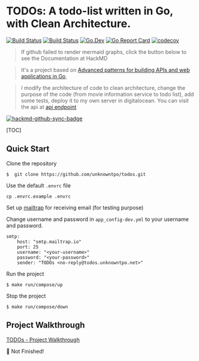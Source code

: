 # TODOs: A todo-list written in Go, with Clean Architecture.


[![Build Status](https://drone.unknowntpo.net/api/badges/unknowntpo/todos/status.svg?ref=refs/heads/master)](https://drone.unknowntpo.net/unknowntpo/todos)
[![Build Status](https://cloud.drone.io/api/badges/unknowntpo/todos/status.svg)](https://cloud.drone.io/unknowntpo/todos) [![Go.Dev](https://godoc.org/github.com/unknowntpo/todos?status.svg=)](https://pkg.go.dev/github.com/unknowntpo/todos?utm_source=godoc) [![Go Report Card](https://goreportcard.com/badge/github.com/unknowntpo/todos)](https://goreportcard.com/report/github.com/unknowntpo/todos) [![codecov](https://codecov.io/gh/unknowntpo/todos/branch/master/graph/badge.svg?token=UV6IIUUCW2)](https://codecov.io/gh/unknowntpo/todos)

> If github failed to render mermaid graphs, click the button below to see the Documentation at HackMD

> It's a project based on [Advanced patterns for building APIs and web applications in Go](https://lets-go-further.alexedwards.net/),

> I modify the architecture of code to clean architecture, change the purpose of the code (from movie information service to todo list),  add some tests, deploy it to my own server in digitalocean.
> You can visit the api at [api endpoint](https://todos.unknowntpo.net/v1/healthcheck)

[![hackmd-github-sync-badge](https://hackmd.io/niPMhxhbSg-rNNzsj0Hrsw/badge)](https://hackmd.io/niPMhxhbSg-rNNzsj0Hrsw)

[TOC]
## Quick Start
Clone the repository
```
$  git clone https://github.com/unknowntpo/todos.git
```

Use the default `.envrc` file
```
cp .envrc.example .envrc
```

Set up [mailtrap](https://mailtrap.io) for receiving email (for testing purpose)

Change username and password in `app_config-dev.yml` to your username and password.

```
smtp:
    host: "smtp.mailtrap.io"
    port: 25
    username: "<your-username>"
    password: "<your-password>"
    sender: "TODOs <no-reply@todos.unknowntpo.net>"
```

Run the project
```
$ make run/compose/up
```

Stop the project
```
$ make run/compose/down
```
## Project Walkthrough
[TODOs - Project Walkthrough](/W2c6Ean0Tve3-8QH24pAkg)

:construction: Not Finished!
